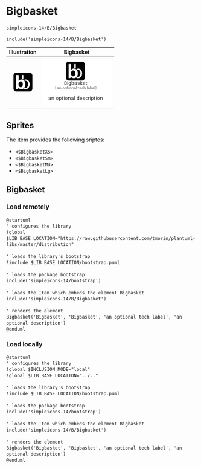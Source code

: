 # Bigbasket


```text
simpleicons-14/B/Bigbasket
```

```text
include('simpleicons-14/B/Bigbasket')
```



| Illustration | Bigbasket |
| :---: | :---: |
| ![illustration for Illustration](../../simpleicons-14/B/Bigbasket.png) | ![illustration for Bigbasket](../../simpleicons-14/B/Bigbasket.Local.png) |



## Sprites
The item provides the following sriptes:

- `<$BigbasketXs>`
- `<$BigbasketSm>`
- `<$BigbasketMd>`
- `<$BigbasketLg>`





## Bigbasket

### Load remotely
```plantuml
@startuml
' configures the library
!global $LIB_BASE_LOCATION="https://raw.githubusercontent.com/tmorin/plantuml-libs/master/distribution"

' loads the library's bootstrap
!include $LIB_BASE_LOCATION/bootstrap.puml

' loads the package bootstrap
include('simpleicons-14/bootstrap')

' loads the Item which embeds the element Bigbasket
include('simpleicons-14/B/Bigbasket')

' renders the element
Bigbasket('Bigbasket', 'Bigbasket', 'an optional tech label', 'an optional description')
@enduml
```

### Load locally
```plantuml
@startuml
' configures the library
!global $INCLUSION_MODE="local"
!global $LIB_BASE_LOCATION="../.."

' loads the library's bootstrap
!include $LIB_BASE_LOCATION/bootstrap.puml

' loads the package bootstrap
include('simpleicons-14/bootstrap')

' loads the Item which embeds the element Bigbasket
include('simpleicons-14/B/Bigbasket')

' renders the element
Bigbasket('Bigbasket', 'Bigbasket', 'an optional tech label', 'an optional description')
@enduml
```

